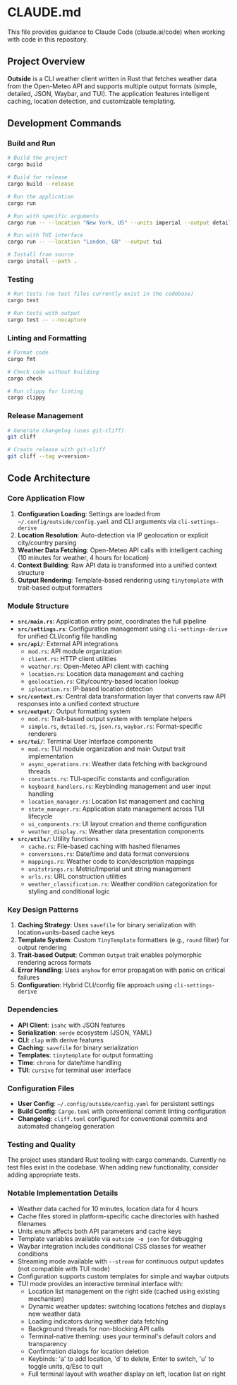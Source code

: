 # CLAUDE.md

This file provides guidance to Claude Code (claude.ai/code) when working with code in this repository.

## Project Overview

**Outside** is a CLI weather client written in Rust that fetches weather data from the Open-Meteo API and supports multiple output formats (simple, detailed, JSON, Waybar, and TUI). The application features intelligent caching, location detection, and customizable templating.

## Development Commands

### Build and Run
```bash
# Build the project
cargo build

# Build for release
cargo build --release

# Run the application
cargo run

# Run with specific arguments  
cargo run -- --location "New York, US" --units imperial --output detailed

# Run with TUI interface
cargo run -- --location "London, GB" --output tui

# Install from source
cargo install --path .
```

### Testing
```bash
# Run tests (no test files currently exist in the codebase)
cargo test

# Run tests with output
cargo test -- --nocapture
```

### Linting and Formatting
```bash
# Format code
cargo fmt

# Check code without building
cargo check

# Run clippy for linting
cargo clippy
```

### Release Management
```bash
# Generate changelog (uses git-cliff)
git cliff

# Create release with git-cliff
git cliff --tag v<version>
```

## Code Architecture

### Core Application Flow
1. **Configuration Loading**: Settings are loaded from `~/.config/outside/config.yaml` and CLI arguments via `cli-settings-derive`
2. **Location Resolution**: Auto-detection via IP geolocation or explicit city/country parsing
3. **Weather Data Fetching**: Open-Meteo API calls with intelligent caching (10 minutes for weather, 4 hours for location)
4. **Context Building**: Raw API data is transformed into a unified context structure
5. **Output Rendering**: Template-based rendering using `tinytemplate` with trait-based output formatters

### Module Structure

- **`src/main.rs`**: Application entry point, coordinates the full pipeline
- **`src/settings.rs`**: Configuration management using `cli-settings-derive` for unified CLI/config file handling
- **`src/api/`**: External API integrations
  - `mod.rs`: API module organization
  - `client.rs`: HTTP client utilities 
  - `weather.rs`: Open-Meteo API client with caching
  - `location.rs`: Location data management and caching
  - `geolocation.rs`: City/country-based location lookup
  - `iplocation.rs`: IP-based location detection
- **`src/context.rs`**: Central data transformation layer that converts raw API responses into a unified context structure
- **`src/output/`**: Output formatting system
  - `mod.rs`: Trait-based output system with template helpers
  - `simple.rs`, `detailed.rs`, `json.rs`, `waybar.rs`: Format-specific renderers
- **`src/tui/`**: Terminal User Interface components
  - `mod.rs`: TUI module organization and main Output trait implementation
  - `async_operations.rs`: Weather data fetching with background threads
  - `constants.rs`: TUI-specific constants and configuration
  - `keyboard_handlers.rs`: Keybinding management and user input handling
  - `location_manager.rs`: Location list management and caching
  - `state_manager.rs`: Application state management across TUI lifecycle
  - `ui_components.rs`: UI layout creation and theme configuration
  - `weather_display.rs`: Weather data presentation components
- **`src/utils/`**: Utility functions
  - `cache.rs`: File-based caching with hashed filenames
  - `conversions.rs`: Date/time and data format conversions
  - `mappings.rs`: Weather code to icon/description mappings
  - `unitstrings.rs`: Metric/Imperial unit string management
  - `urls.rs`: URL construction utilities
  - `weather_classification.rs`: Weather condition categorization for styling and conditional logic

### Key Design Patterns

1. **Caching Strategy**: Uses `savefile` for binary serialization with location+units-based cache keys
2. **Template System**: Custom `TinyTemplate` formatters (e.g., `round` filter) for output rendering
3. **Trait-based Output**: Common `Output` trait enables polymorphic rendering across formats
4. **Error Handling**: Uses `anyhow` for error propagation with panic on critical failures
5. **Configuration**: Hybrid CLI/config file approach using `cli-settings-derive`

### Dependencies

- **API Client**: `isahc` with JSON features
- **Serialization**: `serde` ecosystem (JSON, YAML)
- **CLI**: `clap` with derive features
- **Caching**: `savefile` for binary serialization
- **Templates**: `tinytemplate` for output formatting
- **Time**: `chrono` for date/time handling
- **TUI**: `cursive` for terminal user interface

### Configuration Files

- **User Config**: `~/.config/outside/config.yaml` for persistent settings
- **Build Config**: `Cargo.toml` with conventional commit linting configuration
- **Changelog**: `cliff.toml` configured for conventional commits and automated changelog generation

### Testing and Quality

The project uses standard Rust tooling with cargo commands. Currently no test files exist in the codebase. When adding new functionality, consider adding appropriate tests.

### Notable Implementation Details

- Weather data cached for 10 minutes, location data for 4 hours
- Cache files stored in platform-specific cache directories with hashed filenames
- Units enum affects both API parameters and cache keys
- Template variables available via `outside -o json` for debugging
- Waybar integration includes conditional CSS classes for weather conditions
- Streaming mode available with `--stream` for continuous output updates (not compatible with TUI mode)
- Configuration supports custom templates for simple and waybar outputs
- TUI mode provides an interactive terminal interface with:
  - Location list management on the right side (cached using existing mechanism)
  - Dynamic weather updates: switching locations fetches and displays new weather data
  - Loading indicators during weather data fetching
  - Background threads for non-blocking API calls
  - Terminal-native theming: uses your terminal's default colors and transparency
  - Confirmation dialogs for location deletion
  - Keybinds: 'a' to add location, 'd' to delete, Enter to switch, 'u' to toggle units, q/Esc to quit
  - Full terminal layout with weather display on left, location list on right